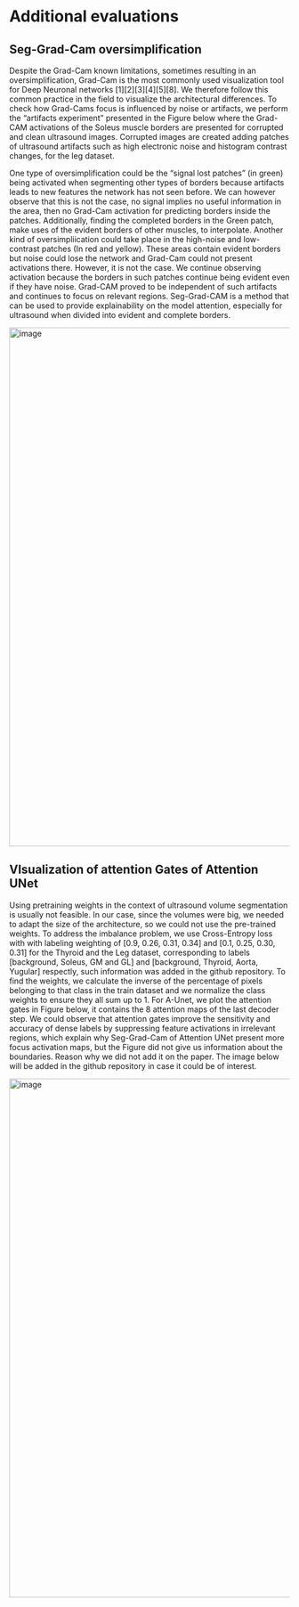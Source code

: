 # Additional evaluations

## Seg-Grad-Cam oversimplification
Despite the Grad-Cam known limitations, sometimes resulting in an oversimplification, Grad-Cam is the most commonly used visualization tool for Deep Neuronal networks [1][2][3][4][5][8]. We therefore follow this common practice in the field to visualize the architectural differences. To check how Grad-Cams focus is influenced by noise or artifacts, we perform the “artifacts experiment” presented in the Figure below where the Grad-CAM activations of the Soleus muscle borders are presented for corrupted and clean ultrasound images.  Corrupted images are created adding patches of ultrasound artifacts such as high electronic noise and histogram contrast changes, for the leg dataset. 

One type of oversimplification could be the “signal lost patches” (in green) being activated when segmenting other types of borders because artifacts leads to new features the network has not seen before. We can however observe that this is not the case, no signal implies no useful information in the area, then no Grad-Cam activation for predicting borders inside the patches. Additionally, finding the completed borders in the Green patch, make uses of the evident borders of other muscles, to interpolate. 
Another kind of oversimpliication could take place in the high-noise and low-contrast patches (In red and yellow). These areas contain evident borders but noise could lose the network and Grad-Cam could not present activations there. However, it is not the case. We continue observing activation because the borders in such patches continue being evident even if they have noise. 
Grad-CAM proved to be independent of such artifacts and continues to focus on relevant regions. Seg-Grad-CAM is a method that can be used to provide explainability on the model attention, especially for ultrasound when divided into evident and complete borders.

<img width="932" alt="image" src="https://github.com/Al3xand1a/segmentation-border-analysis/Figures/artifacts_experiment.png">

## VIsualization of attention Gates of Attention UNet
Using pretraining weights in the context of ultrasound volume segmentation is usually not feasible. In our case, since the volumes were big, we needed to adapt the size of the architecture, so we could not use the pre-trained weights. 
To address the imbalance problem, we use Cross-Entropy loss with with labeling weighting of [0.9, 0.26, 0.31, 0.34] and [0.1, 0.25, 0.30, 0.31] for the Thyroid and the Leg dataset, corresponding to labels [background, Soleus, GM and GL] and [background, Thyroid, Aorta, Yugular] respectly, such information was added in the github repository. To find the weights, we calculate the inverse of the  percentage of pixels belonging to that class in the train dataset and we normalize the class weights to ensure they all sum up to 1.
For A-Unet, we plot the attention gates in Figure below, it contains the 8 attention maps of the last decoder step. We could observe that attention gates improve the sensitivity and accuracy of dense labels by suppressing feature activations in irrelevant regions, which explain why Seg-Grad-Cam of Attention UNet present more focus activation maps, but the Figure did not give us information about the boundaries. Reason why we did not add it on the paper. The image below will be added in the github repository in case it could be of interest.


<img width="932" alt="image" src="https://github.com/Al3xand1a/segmentation-border-analysis/Figures/Attention_gates.png">